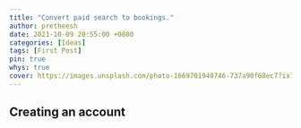 ```yaml
---
title: "Convert paid search to bookings."
author: pretheesh
date: 2021-10-09 20:55:00 +0800
categories: [Ideas]
tags: [First Post]
pin: true
whys: true
cover: https://images.unsplash.com/photo-1669701940746-737a90f68ec7?ixlib=rb-4.0.3&ixid=MnwxMjA3fDB8MHxwaG90by1wYWdlfHx8fGVufDB8fHx8&auto=format&fit=crop&w=1200&h=600&q=80
---
```


## Creating an account
